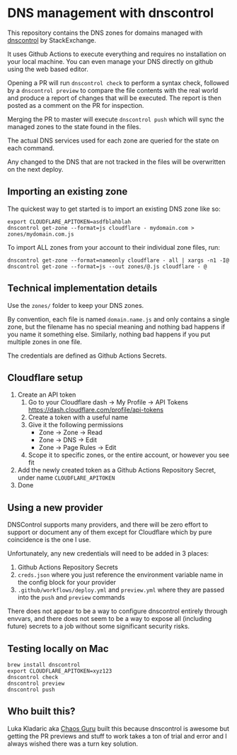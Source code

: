 # DNS management with dnscontrol

This repository contains the DNS zones for domains managed with [dnscontrol](https://github.com/StackExchange/dnscontrol) by StackExchange.

It uses Github Actions to execute everything and requires no installation on your local machine. You can even manage your DNS directly on github using the web based editor.

Opening a PR will run `dnscontrol check` to perform a syntax check, followed by a `dnscontrol preview` to compare the file contents with the real world and produce a report of changes that will be executed. The report is then posted as a comment on the PR for inspection.

Merging the PR to master will execute `dnscontrol push` which will sync the managed zones to the state found in the files.

The actual DNS services used for each zone are queried for the state on each command.

Any changed to the DNS that are not tracked in the files will be overwritten on the next deploy.

## Importing an existing zone

The quickest way to get started is to import an existing DNS zone like so:

```
export CLOUDFLARE_APITOKEN=asdfblahblah
dnscontrol get-zone --format=js cloudflare - mydomain.com > zones/mydomain.com.js
```

To import ALL zones from your account to their individual zone files, run:

```
dnscontrol get-zone --format=nameonly cloudflare - all | xargs -n1 -I@ dnscontrol get-zone --format=js --out zones/@.js cloudflare - @
```

## Technical implementation details

Use the `zones/` folder to keep your DNS zones.

By convention, each file is named `domain.name.js` and only contains a single zone, but the filename has no special meaning and nothing bad happens if you name it something else. Similarly, nothing bad happens if you put multiple zones in one file.

The credentials are defined as Github Actions Secrets.

## Cloudflare setup

1. Create an API token
   1. Go to your Cloudflare dash -> My Profile -> API Tokens https://dash.cloudflare.com/profile/api-tokens
   2. Create a token with a useful name
   3. Give it the following permissions
       * Zone -> Zone -> Read
       * Zone -> DNS -> Edit
       * Zone -> Page Rules -> Edit
   4. Scope it to specific zones, or the entire account, or however you see fit
2. Add the newly created token as a Github Actions Repository Secret, under name `CLOUDFLARE_APITOKEN`
3. Done

## Using a new provider

DNSControl supports many providers, and there will be zero effort to support or document any of them except for Cloudflare which by pure coincidence is the one I use.

Unfortunately, any new credentials will need to be added in 3 places:
1. Github Actions Repository Secrets
2. `creds.json` where you just reference the environment variable name in the config block for your provider
3. `.github/workflows/deploy.yml` and `preview.yml` where they are passed into the `push` and `preview` commands

There does not appear to be a way to configure dnscontrol entirely through envvars, and there does not seem to be a way to expose all (including future) secrets to a job without some significant security risks.

## Testing locally on Mac

```
brew install dnscontrol
export CLOUDFLARE_APITOKEN=xyz123
dnscontrol check
dnscontrol preview
dnscontrol push
```

## Who built this?

Luka Kladaric aka [Chaos Guru](https://chaos.guru/?utm_source=gh-af-dns) built this because dnscontrol is awesome but getting the PR previews and stuff to work takes a ton of trial and error and I always wished there was a turn key solution.
